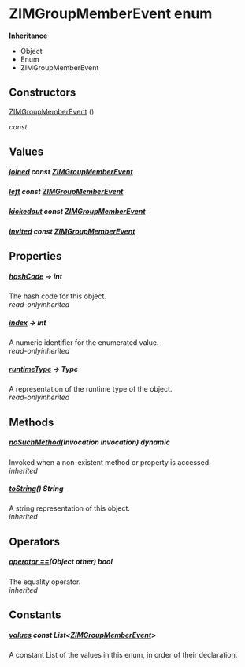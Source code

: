 


# ZIMGroupMemberEvent enum










**Inheritance**

- Object
- Enum
- ZIMGroupMemberEvent






## Constructors

[ZIMGroupMemberEvent](../zego_uikit_prebuilt_live_audio_room/ZIMGroupMemberEvent/ZIMGroupMemberEvent.md) ()

  _const_ 


## Values

##### [joined](../zego_uikit_prebuilt_live_audio_room/ZIMGroupMemberEvent.md) const [ZIMGroupMemberEvent](../zego_uikit_prebuilt_live_audio_room/ZIMGroupMemberEvent.md)



  




##### [left](../zego_uikit_prebuilt_live_audio_room/ZIMGroupMemberEvent.md) const [ZIMGroupMemberEvent](../zego_uikit_prebuilt_live_audio_room/ZIMGroupMemberEvent.md)



  




##### [kickedout](../zego_uikit_prebuilt_live_audio_room/ZIMGroupMemberEvent.md) const [ZIMGroupMemberEvent](../zego_uikit_prebuilt_live_audio_room/ZIMGroupMemberEvent.md)



  




##### [invited](../zego_uikit_prebuilt_live_audio_room/ZIMGroupMemberEvent.md) const [ZIMGroupMemberEvent](../zego_uikit_prebuilt_live_audio_room/ZIMGroupMemberEvent.md)



  





## Properties

##### [hashCode](../zego_uikit_prebuilt_live_audio_room/ZIMGroupMemberEvent/hashCode.md) &#8594; int



The hash code for this object.  
_<span class="feature">read-only</span><span class="feature">inherited</span>_



##### [index](../zego_uikit_prebuilt_live_audio_room/ZIMGroupMemberEvent/index.md) &#8594; int



A numeric identifier for the enumerated value.  
_<span class="feature">read-only</span><span class="feature">inherited</span>_



##### [runtimeType](../zego_uikit_prebuilt_live_audio_room/ZIMGroupMemberEvent/runtimeType.md) &#8594; Type



A representation of the runtime type of the object.  
_<span class="feature">read-only</span><span class="feature">inherited</span>_





## Methods

##### [noSuchMethod](../zego_uikit_prebuilt_live_audio_room/ZIMGroupMemberEvent/noSuchMethod.md)(Invocation invocation) dynamic



Invoked when a non-existent method or property is accessed.  
_<span class="feature">inherited</span>_



##### [toString](../zego_uikit_prebuilt_live_audio_room/ZIMGroupMemberEvent/toString.md)() String



A string representation of this object.  
_<span class="feature">inherited</span>_





## Operators

##### [operator ==](../zego_uikit_prebuilt_live_audio_room/ZIMGroupMemberEvent/operator_equals.md)(Object other) bool



The equality operator.  
_<span class="feature">inherited</span>_










## Constants

##### [values](../zego_uikit_prebuilt_live_audio_room/ZIMGroupMemberEvent/values-constant.md) const List&lt;[ZIMGroupMemberEvent](../zego_uikit_prebuilt_live_audio_room/ZIMGroupMemberEvent.md)>



A constant List of the values in this enum, in order of their declaration.  









